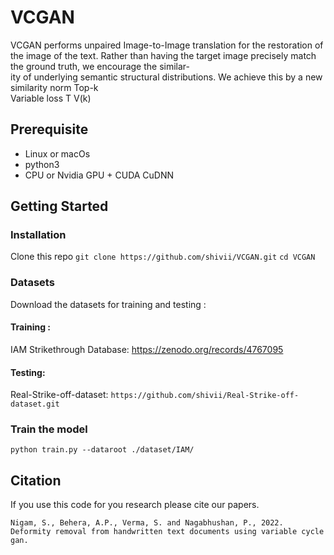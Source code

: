 # VCGAN

VCGAN performs unpaired Image-to-Image translation for the restoration of the image of the text. Rather  than  having  the  target  image  precisely  match the ground truth, we encourage the similar-  
ity of underlying semantic structural distributions.  We achieve this by a new similarity norm Top-k  
Variable loss  T V(k)

## Prerequisite
* Linux or macOs
* python3
* CPU or Nvidia GPU + CUDA CuDNN

## Getting Started
### Installation
Clone this repo
`git clone https://github.com/shivii/VCGAN.git`
`cd VCGAN`
### Datasets
Download the datasets for training and testing :
#### Training : 
IAM Strikethrough Database:
https://zenodo.org/records/4767095
#### Testing: 
Real-Strike-off-dataset:
```https://github.com/shivii/Real-Strike-off-dataset.git```
### Train the model
```python train.py --dataroot ./dataset/IAM/```
## Citation
If you use this code for you research please cite our papers.
```
Nigam, S., Behera, A.P., Verma, S. and Nagabhushan, P., 2022. Deformity removal from handwritten text documents using variable cycle gan.
```
